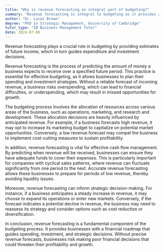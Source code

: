 ```yaml
---
title: "Why is revenue forecasting an integral part of budgeting?"
summary: "Revenue forecasting is integral to budgeting as it provides an estimate of future income, guiding expenditure and investment decisions."
author: "Dr. Lucas Brown"
degree: "PhD in Strategic Management, University of Cambridge"
tutor_type: "IB Business Management Tutor"
date: 2024-07-06
---
```


Revenue forecasting plays a crucial role in budgeting by providing estimates of future income, which in turn guides expenditure and investment decisions.

Revenue forecasting is the process of predicting the amount of money a business expects to receive over a specified future period. This practice is essential for effective budgeting, as it allows businesses to plan their spending and investment strategies. Without a reliable forecast of incoming revenue, a business risks overspending, which can lead to financial difficulties, or underspending, which may result in missed opportunities for growth.

The budgeting process involves the allocation of resources across various areas of the business, such as operations, marketing, and research and development. These allocation decisions are heavily influenced by anticipated revenue. For example, if a business forecasts high revenue, it may opt to increase its marketing budget to capitalize on potential market opportunities. Conversely, a low revenue forecast may compel the business to implement cost-cutting measures to sustain profitability.

In addition, revenue forecasting is vital for effective cash flow management. By predicting when revenue will be received, businesses can ensure they have adequate funds to cover their expenses. This is particularly important for companies with cyclical sales patterns, where revenue can fluctuate significantly from one period to the next. Accurate revenue forecasting allows these businesses to prepare for periods of low revenue, thereby avoiding liquidity issues.

Moreover, revenue forecasting can inform strategic decision-making. For instance, if a business anticipates a steady increase in revenue, it may choose to expand its operations or enter new markets. Conversely, if the forecast indicates a potential decline in revenue, the business may need to reassess its strategy and consider options such as cost reduction or diversification.

In conclusion, revenue forecasting is a fundamental component of the budgeting process. It provides businesses with a financial roadmap that guides spending, investment, and strategic decisions. Without precise revenue forecasts, businesses risk making poor financial decisions that could threaten their profitability and growth.
    